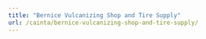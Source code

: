 ```yaml
---
title: "Bernice Vulcanizing Shop and Tire Supply"
url: /cainta/bernice-vulcanizing-shop-and-tire-supply/
---
```

